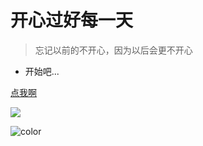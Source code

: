 # 开心过好每一天

> 忘记以前的不开心，因为以后会更不开心

- 开始吧...

[点我啊](https://wangxiaoqiang-20.github.io/xiaocangku/#/?id=hey-boy)





<!-- 背景图片 -->
![](_media\myBoy.png)

<!-- 背景色 -->
![color](#f0f0f0f)